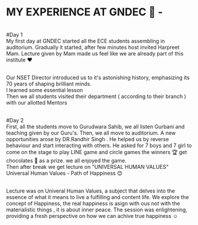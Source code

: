 # MY EXPERIENCE AT GNDEC 🏫 -

<br>#Day 1
<br>My first day at GNDEC started all the ECE students assembling in auditorium. Gradually it started, after few minutes host invited Harpreet Mam. Lecture given by Mam made us feel like we are already part of this institute ♥️ 

 <br>Our NSET Director introduced us to it's astonishing history, emphasizing its 70 years of shaping brilliant minds. 
 <br> I learned some essential lesson 
<br> Then we all students visited their department ( according to their branch ) with our allotted Mentors 


<br> #Day 2 
<br> First, all the students move to Gurudwara Sahib, we all listen Gurbani and teaching given by our Guru's. Then, we all move to auditorium. A new opportunities arose by DR.Randhir Singh . He helped us by reverse behaviour and start interacting with others. He 
asked for 7 boys and 7 girl to come on the stage to play LINE game and 
circle games the winners 🏆 get chocolates 🍫 as a prize. we all enjoyed the game.
<br> Then after break we get lecture on "UNIVERSAL HUMAN VALUES"
<br> Universal Human Values - Path of Happiness 😊 


<br> Lecture  was on Univeral Human Values, a subject that delves 
into the essence of what it means to live a fulfilling and content life. We explore the concept of Happiness, the real happiness is asign with ous not with the materialistic things , it is about inner peace. The session was enlightening, providing a fresh perspective on how we can achive true happiness ☺️ 



















